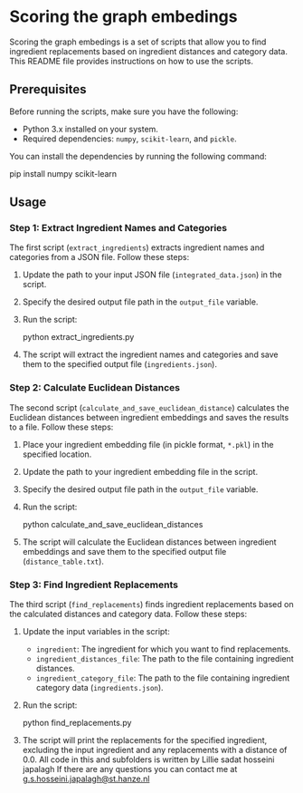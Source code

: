 # Scoring the graph embedings

Scoring the graph embedings  is a set of scripts that allow you to find ingredient replacements based on ingredient distances and category data. This README file provides instructions on how to use the scripts.

## Prerequisites

Before running the scripts, make sure you have the following:

- Python 3.x installed on your system.
- Required dependencies: `numpy`, `scikit-learn`, and `pickle`.

You can install the dependencies by running the following command:


pip install numpy scikit-learn


## Usage

### Step 1: Extract Ingredient Names and Categories

The first script (`extract_ingredients`) extracts ingredient names and categories from a JSON file. Follow these steps:

1. Update the path to your input JSON file (`integrated_data.json`) in the script.
2. Specify the desired output file path in the `output_file` variable.
3. Run the script:

   python extract_ingredients.py


4. The script will extract the ingredient names and categories and save them to the specified output file (`ingredients.json`).

### Step 2: Calculate Euclidean Distances

The second script (`calculate_and_save_euclidean_distance`) calculates the Euclidean distances between ingredient embeddings and saves the results to a file. Follow these steps:

1. Place your ingredient embedding file (in pickle format, `*.pkl`) in the specified location.
2. Update the path to your ingredient embedding file in the script.
3. Specify the desired output file path in the `output_file` variable.
4. Run the script:


   python calculate_and_save_euclidean_distances
 

5. The script will calculate the Euclidean distances between ingredient embeddings and save them to the specified output file (`distance_table.txt`).

### Step 3: Find Ingredient Replacements

The third script (`find_replacements`) finds ingredient replacements based on the calculated distances and category data. Follow these steps:

1. Update the input variables in the script:
   - `ingredient`: The ingredient for which you want to find replacements.
   - `ingredient_distances_file`: The path to the file containing ingredient distances.
   - `ingredient_category_file`: The path to the file containing ingredient category data (`ingredients.json`).
2. Run the script:

   python find_replacements.py


3. The script will print the replacements for the specified ingredient, excluding the input ingredient and any replacements with a distance of 0.0.
All code in this and subfolders is written by Lillie sadat hosseini japalagh If there are any questions you can contact me at g.s.hosseini.japalagh@st.hanze.nl
